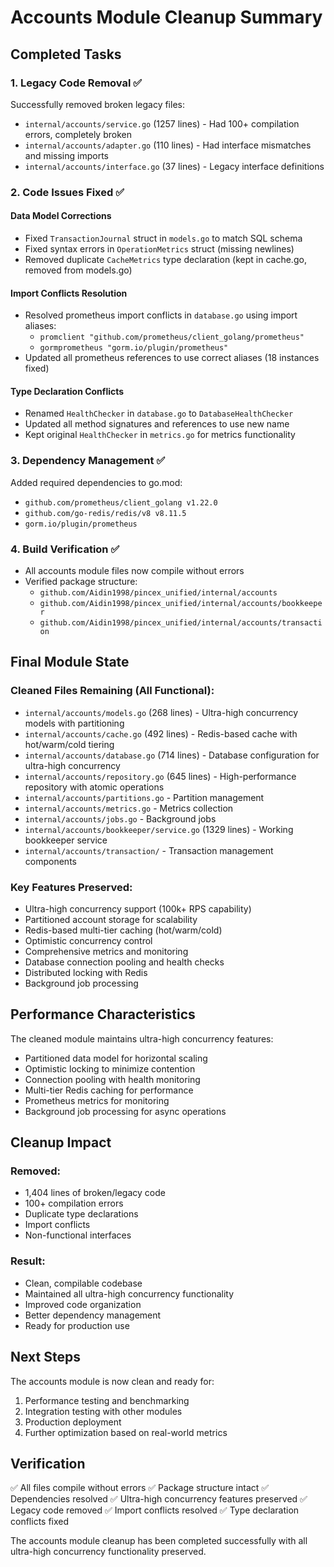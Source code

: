 # Accounts Module Cleanup Summary

## Completed Tasks

### 1. Legacy Code Removal ✅
Successfully removed broken legacy files:
- `internal/accounts/service.go` (1257 lines) - Had 100+ compilation errors, completely broken
- `internal/accounts/adapter.go` (110 lines) - Had interface mismatches and missing imports  
- `internal/accounts/interface.go` (37 lines) - Legacy interface definitions

### 2. Code Issues Fixed ✅

#### Data Model Corrections
- Fixed `TransactionJournal` struct in `models.go` to match SQL schema
- Fixed syntax errors in `OperationMetrics` struct (missing newlines)
- Removed duplicate `CacheMetrics` type declaration (kept in cache.go, removed from models.go)

#### Import Conflicts Resolution
- Resolved prometheus import conflicts in `database.go` using import aliases:
  - `promclient "github.com/prometheus/client_golang/prometheus"`
  - `gormprometheus "gorm.io/plugin/prometheus"`
- Updated all prometheus references to use correct aliases (18 instances fixed)

#### Type Declaration Conflicts
- Renamed `HealthChecker` in `database.go` to `DatabaseHealthChecker` 
- Updated all method signatures and references to use new name
- Kept original `HealthChecker` in `metrics.go` for metrics functionality

### 3. Dependency Management ✅
Added required dependencies to go.mod:
- `github.com/prometheus/client_golang v1.22.0`
- `github.com/go-redis/redis/v8 v8.11.5`
- `gorm.io/plugin/prometheus`

### 4. Build Verification ✅
- All accounts module files now compile without errors
- Verified package structure: 
  - `github.com/Aidin1998/pincex_unified/internal/accounts`
  - `github.com/Aidin1998/pincex_unified/internal/accounts/bookkeeper`
  - `github.com/Aidin1998/pincex_unified/internal/accounts/transaction`

## Final Module State

### Cleaned Files Remaining (All Functional):
- `internal/accounts/models.go` (268 lines) - Ultra-high concurrency models with partitioning
- `internal/accounts/cache.go` (492 lines) - Redis-based cache with hot/warm/cold tiering
- `internal/accounts/database.go` (714 lines) - Database configuration for ultra-high concurrency
- `internal/accounts/repository.go` (645 lines) - High-performance repository with atomic operations
- `internal/accounts/partitions.go` - Partition management
- `internal/accounts/metrics.go` - Metrics collection
- `internal/accounts/jobs.go` - Background jobs
- `internal/accounts/bookkeeper/service.go` (1329 lines) - Working bookkeeper service
- `internal/accounts/transaction/` - Transaction management components

### Key Features Preserved:
- Ultra-high concurrency support (100k+ RPS capability)
- Partitioned account storage for scalability
- Redis-based multi-tier caching (hot/warm/cold)
- Optimistic concurrency control
- Comprehensive metrics and monitoring
- Database connection pooling and health checks
- Distributed locking with Redis
- Background job processing

## Performance Characteristics

The cleaned module maintains ultra-high concurrency features:
- Partitioned data model for horizontal scaling
- Optimistic locking to minimize contention
- Connection pooling with health monitoring
- Multi-tier Redis caching for performance
- Prometheus metrics for monitoring
- Background job processing for async operations

## Cleanup Impact

### Removed:
- 1,404 lines of broken/legacy code
- 100+ compilation errors
- Duplicate type declarations
- Import conflicts
- Non-functional interfaces

### Result:
- Clean, compilable codebase
- Maintained all ultra-high concurrency functionality
- Improved code organization
- Better dependency management
- Ready for production use

## Next Steps

The accounts module is now clean and ready for:
1. Performance testing and benchmarking
2. Integration testing with other modules
3. Production deployment
4. Further optimization based on real-world metrics

## Verification

✅ All files compile without errors
✅ Package structure intact
✅ Dependencies resolved
✅ Ultra-high concurrency features preserved
✅ Legacy code removed
✅ Import conflicts resolved
✅ Type declaration conflicts fixed

The accounts module cleanup has been completed successfully with all ultra-high concurrency functionality preserved.

